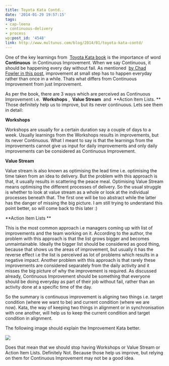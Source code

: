 ```yaml
---
title: Toyota Kata Contd..
date: '2014-01-29 19:57:15'
tags:
- cap-leena
- continuous-delivery
- process
wp:post_id: '4548'
link: http://www.multunus.com/blog/2014/01/toyota-kata-contd/
---
```


One of the key learnings from 
[Toyota Kata book](http://www.amazon.com/Toyota-Kata-Managing-Improvement-Adaptiveness/dp/0071635238) is the importance of word 
**Continuous**
 in Continuous Improvement. When we say Continuous, it should be happening every day without fail. As mentioned 
[by Chad Fowler in this post](http://www.fourhourworkweek.com/blog/2009/07/28/the-big-question-are-you-better-than-yesterday/), improvement at small step has to happen everyday rather than once in a while. Thats what differs from Continuous Improvement from just Improvement.

As per the book, there are 3 ways which are perceived as Continuous Improvement i.e. 
**Workshops**
, 
**Value Stream**
 and 
**Action Item Lists. **
Those definitely help us to improve, but its never continuous. Lets see them in detail:


**Workshops**


Workshops are usually for a certain duration say a couple of days to a week. Usually learnings from the Workshops results in improvements, but its never Continuous. What I meant to say is that the learnings from the improvements cannot give us input for daily improvements and only daily improvements can be considered as Continuous Improvement.


**Value Stream**


Value stream is also known as optimising the lead time i.e. optimising the time taken from an idea to delivery. But the problem with this approach is that, it usually results in scattering the peace meal. Optimising Value Stream means optimising the different processes of delivery. So the usual struggle is whether to look at value stream as a whole or look at the individual processes beneath that. The first one will be too abstract while the latter has the danger of missing the big picture. I am still trying to understand this point better, so will come back to this later :)


**Action Item Lists **


This is the most common approach i.e managers coming up with list of improvements and the team working on it. According to the author, the problem with this approach is that the list grows bigger and becomes unmaintainable. Ideally the bigger list should be considered as good thing, because that shows us the areas of improvement, but usually it has the reverse effect i.e the list is perceived as lot of problems which results in a negative impact. Another problem with this approach is that rarely these improvements are considered separately from the daily activity and it misses the big picture of why the improvement is required. As discussed already, Continuous Improvement should be something that everyone should be doing everyday as part of their job without fail, rather than an activity done at a specific time of the day.

So the summary is continuous improvement is aligning two things i.e. target condition (where we want to be) and current condition (where we are now). Kata, the way of keeping two things in alignment or in synchronisation with one another, will help us to keep the current condition and target condition in alignment.

The following image should explain the Improvement Kata better.


![](http://www.lean.org/images/katapattern.jpg)

Does that mean that we should stop having Workshops or Value Stream or Action Item Lists. Definitely Not. Because those help us improve, but relying on them for Continuous Improvement may not be a good idea.

 
